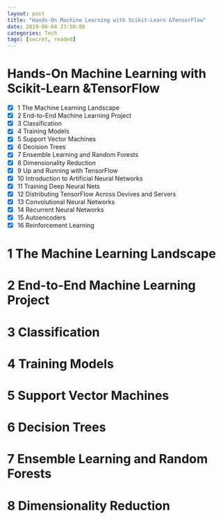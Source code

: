 ```yaml
---
layout: post
title: "Hands-On Machine Learning with Scikit-Learn &TensorFlow"
date: 2019-06-04 23:50:00
categories: Tech
tags: [secret, readed]
---
```


# Hands-On Machine Learning with Scikit-Learn &TensorFlow
  - [x] 1 The Machine Learning Landscape
  - [x] 2 End-to-End Machine Learning Project
  - [x] 3 Classification
  - [x] 4 Training Models
  - [x] 5 Support Vector Machines
  - [x] 6 Decision Trees
  - [x] 7 Ensemble Learning and Random Forests
  - [x] 8 Dimensionality Reduction
  - [x] 9 Up and Running with TensorFlow
  - [x] 10 Introduction to Artificial Neural Networks
  - [x] 11 Training Deep Neural Nets
  - [x] 12 Distributing TensorFlow Across Devives and Servers
  - [x] 13 Convolutional Neural Networks
  - [x] 14 Recurrent Neural Networks
  - [x] 15 Autoencoders
  - [x] 16 Reinforcement Learning

# 1 The Machine Learning Landscape

# 2 End-to-End Machine Learning Project

# 3 Classification

# 4 Training Models

# 5 Support Vector Machines

# 6 Decision Trees

# 7 Ensemble Learning and Random Forests

# 8 Dimensionality Reduction
